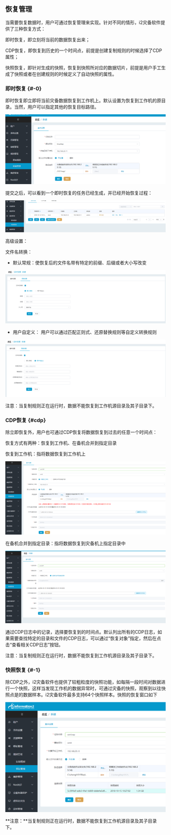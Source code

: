 ## 恢复管理

当需要恢复数据时，用户可通过恢复管理来实现。针对不同的情形，i2灾备软件提供了三种恢复方式：

即时恢复，即立刻将当前的数据恢复出来；

CDP恢复，即恢复到历史的一个时间点，前提是创建复制规则的时候选择了CDP属性；

快照恢复，即针对生成的快照，恢复到快照所对应的数据切片，前提是用户手工生成了快照或者在创建规则的时候定义了自动快照的属性。

### 即时恢复 {#-0}

即时恢复即立即将当前灾备数据恢复到工作机上。默认设置为恢复到工作机的原目录。当然，用户可以指定其他的恢复目标路径。

![](/assets/V7.025380.png)

提交之后，可以看到一个即时恢复的任务已经生成，并已经开始恢复过程：

![](/assets/V7.025451.png)

高级设置： 

文件名转换： 

*  默认常规：使恢复后的文件名带有特定的前缀、后缀或者大小写改变

![](/assets/v7.0.20181114008.png)

*  用户自定义： 用户可以通过匹配正则式、还原替换规则等自定义转换规则

![](/assets/v7.0.20181114009.png)

注意：当复制规则正在运行时，数据不能恢复到工作机源目录及其子目录下。

### CDP恢复 {#cdp}

除立即恢复外，用户也可通过CDP恢复将数据恢复到过去的任意一个时间点：

恢复方式有两种：恢复到工作机、在备机合并到指定目录

恢复到工作机：指将数据恢复到工作机上

![](/assets/V7.025540.png)

在备机合并到指定目录：指将数据恢复到灾备机上指定目录中

![](/assets/V7.025570.png)

通过CDP日志中的记录，选择要恢复到的时间点。默认列出所有的CDP日志，如果需要查找特定的目录和文件的CDP日志，可以通过“恢复对象”指定，然后在点击“查看相关CDP日志”按钮。

注意：当复制规则正在运行时，数据不能恢复到工作机源目录及其子目录下。

### 快照恢复 {#-1}

除CDP之外，i2灾备软件也提供了较粗粒度的快照功能，如每隔一段时间对数据进行一个快照，这样当发现工作机的数据异常时，可通过灾备的快照，观察到以往快照点是的数据样本。i2灾备软件最多支持64个快照样本。快照的恢复窗口如下

![](/assets/V7.025814.png)

**注意：**当复制规则正在运行时，数据不能恢复到工作机源目录及其子目录下。

